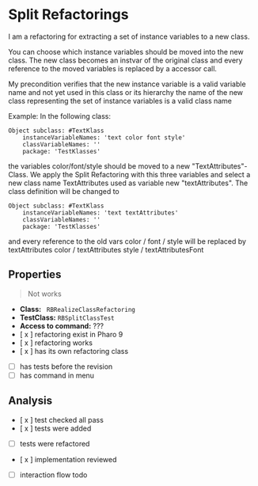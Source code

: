# Split Refactorings

I am a refactoring for extracting a set of instance variables to a new class.

You can choose which instance variables should be moved into the new class. The new class becomes an instvar of the original class and every reference to the moved variables is replaced by a accessor call.

My precondition verifies that the new instance variable is a valid variable name and not yet used in this class or its hierarchy
 the name of the new class representing the set of instance variables is a valid class name

Example:
In the following class:

```
Object subclass: #TextKlass
	instanceVariableNames: 'text color font style'
	classVariableNames: ''
	package: 'TestKlasses'
```	
the variables color/font/style should be moved to a new "TextAttributes"-Class.
We apply the Split Refactoring with this three variables and select a new class name TextAttributes used as variable new "textAttributes".
The class definition will be changed to

```
Object subclass: #TextKlass
	instanceVariableNames: 'text textAttributes'
	classVariableNames: ''
	package: 'TestKlasses'
```
	
and every reference to the old vars color / font / style will be replaced by textAttributes color / textAttributes style / textAttributesFont


## Properties

> Not works

- **Class:** ``` RBRealizeClassRefactoring```
- **TestClass:**  ```RBSplitClassTest```
- **Access to command:** ???
- [ x ] refactoring exist in Pharo 9
- [ x ] refactoring works 
- [ x ] has its own refactoring class  
- [ ] has tests before the revision
- [ ] has command in menu

## Analysis

- [ x ] test checked all pass
- [ x ] tests were added
- [ ] tests were refactored
- [ x ] implementation reviewed
- [ ] interaction flow todo

